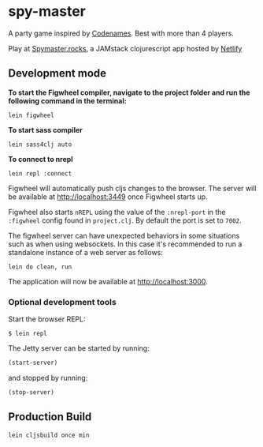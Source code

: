 # spy-master

A party game inspired by [Codenames](https://czechgames.com/en/games/). Best with more than 4 players.

Play at [Spymaster.rocks](https://www.spymaster.rocks), a JAMstack clojurescript app hosted by [Netlify](https://www.netlify.com)

## Development mode

**To start the Figwheel compiler, navigate to the project folder and run the following command in the terminal:**

```
lein figwheel
```

**To start sass compiler**

```
lein sass4clj auto
```

**To connect to nrepl**

```
lein repl :connect
```

Figwheel will automatically push cljs changes to the browser. The server will be available at [http://localhost:3449](http://localhost:3449) once Figwheel starts up.

Figwheel also starts `nREPL` using the value of the `:nrepl-port` in the `:figwheel`
config found in `project.clj`. By default the port is set to `7002`.

The figwheel server can have unexpected behaviors in some situations such as when using
websockets. In this case it's recommended to run a standalone instance of a web server as follows:

```
lein do clean, run
```

The application will now be available at [http://localhost:3000](http://localhost:3000).

### Optional development tools

Start the browser REPL:

```
$ lein repl
```

The Jetty server can be started by running:

```clojure
(start-server)
```

and stopped by running:

```clojure
(stop-server)
```

## Production Build

```
lein cljsbuild once min
```
